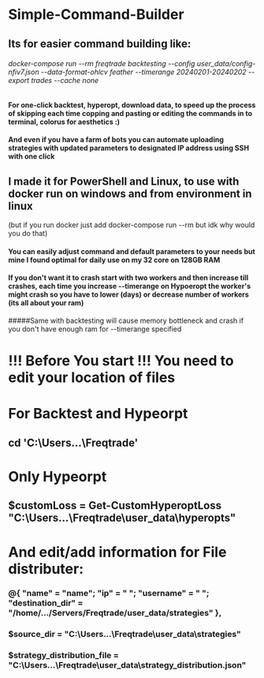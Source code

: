 # Simple-Command-Builder
## Its for easier command building like:
###### docker-compose run --rm freqtrade backtesting --config user_data/config-nfiv7.json --data-format-ohlcv feather --timerange 20240201-20240202 --export trades --cache none

#### For one-click backtest, hyperopt, download data, to speed up the process of skipping each time copping and pasting or editing the commands in to terminal, colorus for aesthetics :)
#### And even if you have a farm of bots you can automate uploading strategies with updated parameters to designated IP address using SSH with one click

## I made it for PowerShell and Linux, to use with docker run on windows and from environment in linux 
(but if you run docker just add docker-compose run --rm but idk why would you do that)


#### You can easily adjust command and default parameters to your needs but mine I found optimal for daily use on my 32 core on 128GB RAM
#### If you don't want it to crash start with two workers and then increase till crashes, each time you increase --timerange on Hypoeropt the worker's might crash so you have to lower (days) or decrease number of workers (its all about your ram)
#####Same with backtesting will cause memory bottleneck and crash if you don't have enough ram for --timerange specified

# !!! Before You start !!! You need to edit your location of files

# For Backtest and Hypeorpt
## cd 'C:\Users\...\Freqtrade'
# Only Hypeorpt
## $customLoss = Get-CustomHyperoptLoss "C:\Users\...\Freqtrade\user_data\hyperopts"

# And edit/add information for File distributer:
### @{ "name" = "name"; "ip" = "       "; "username" = "          "; "destination_dir" = "/home/.../Servers/Freqtrade/user_data/strategies" },
### $source_dir = "C:\Users\...\Freqtrade\user_data\strategies"
### $strategy_distribution_file = "C:\Users\...\Freqtrade\user_data\strategy_distribution.json"
